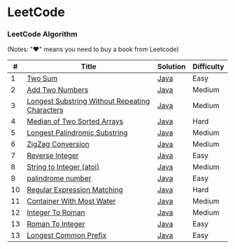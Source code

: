 # LeetCode


### LeetCode Algorithm

(Notes: "&hearts;" means you need to buy a book from Leetcode)

| # | Title | Solution | Difficulty |
|---| ----- | -------- | ---------- |
|1|[Two Sum](https://leetcode.com/problems/two-sum/) | [Java](./src/twoSum/TwoSum.java)|Easy|
|2|[Add Two Numbers](https://leetcode.com/problems/add-two-numbers/)|[Java](./src/addTwoNumbers/AddTwoNumbers.java)|Medium|
|3|[Longest Substring Without Repeating Characters](https://leetcode.com/problems/longest-substring-without-repeating-characters/)|[Java](./src/lengthOfLongestSubstring/LongestSubstringWithoutRepeatingCharacters.java)|Medium|
|4|[Median of Two Sorted Arrays](https://leetcode.com/problems/median-of-two-sorted-arrays/)|[Java](./src/medianofTwoSortedArrays/MedianOfTwoSortedArrays.java)|Hard|
|5|[Longest Palindromic Substring](https://leetcode.com/problems/longest-palindromic-substring/)|[Java](./src/longestPalindromicSubstring/LongestPalindromicSubstring.java)|Medium|
|6|[ZigZag Conversion](https://leetcode.com/problems/zigzag-conversion/)|[Java](./src/zigZagConversion/ZigZagConversion.java)|Medium|
|7|[Reverse Integer](https://leetcode.com/problems/reverse-integer/)|[Java](./src/reverseInteger/ReverseInteger.java)|Easy|
|8|[String to Integer (atoi)](https://leetcode.com/problems/string-to-integer-atoi/)|[Java](./src/string2Integer/String2Integer.java)|Medium|
|9|[palindrome number](https://leetcode-cn.com/problems/palindrome-number/)|[Java](./src/palindromeNumber/PalindromeNumber.java)|Easy|
|10|[Regular Expression Matching](https://leetcode.com/problems/regular-expression-matching/)|[Java](./src/regularExpressionMatching/RegularExpressionMatching.java)|Hard|
|11|[Container With Most Water](https://leetcode-cn.com/problems/container-with-most-water/)|[Java](./src/containerWithMostWater/ContainerWithMostWater.java)|Medium|
|12|[Integer To Roman](https://leetcode-cn.com/problems/integer-to-roman/)|[Java](./src/integerToRoman/IntegerToRoman.java)|Medium|
|13|[Roman To Integer](https://leetcode-cn.com/problems/roman-to-integer/)|[Java](./src/romanToInteger/RomanToInteger.java)|Easy|
|13|[Longest Common Prefix](https://leetcode-cn.com/problems/longest-common-prefix/)|[Java](./src/longestCommonPrefix/LongestCommonPrefix.java)|Easy|
